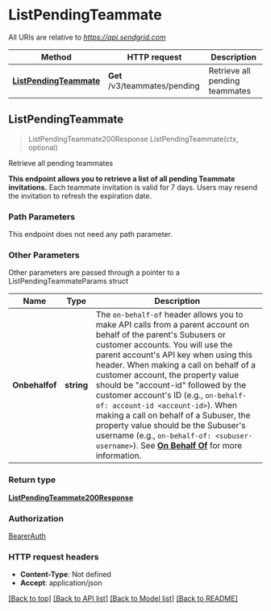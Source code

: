 # ListPendingTeammate

All URIs are relative to *https://api.sendgrid.com*

Method | HTTP request | Description
------------- | ------------- | -------------
[**ListPendingTeammate**](ListPendingTeammate.md#ListPendingTeammate) | **Get** /v3/teammates/pending | Retrieve all pending teammates



## ListPendingTeammate

> ListPendingTeammate200Response ListPendingTeammate(ctx, optional)

Retrieve all pending teammates

**This endpoint allows you to retrieve a list of all pending Teammate invitations.**  Each teammate invitation is valid for 7 days. Users may resend the invitation to refresh the expiration date.

### Path Parameters

This endpoint does not need any path parameter.

### Other Parameters

Other parameters are passed through a pointer to a ListPendingTeammateParams struct


Name | Type | Description
------------- | ------------- | -------------
**Onbehalfof** | **string** | The `on-behalf-of` header allows you to make API calls from a parent account on behalf of the parent's Subusers or customer accounts. You will use the parent account's API key when using this header. When making a call on behalf of a customer account, the property value should be \"account-id\" followed by the customer account's ID (e.g., `on-behalf-of: account-id <account-id>`). When making a call on behalf of a Subuser, the property value should be the Subuser's username (e.g., `on-behalf-of: <subuser-username>`). See [**On Behalf Of**](https://docs.sendgrid.com/api-reference/how-to-use-the-sendgrid-v3-api/on-behalf-of) for more information.

### Return type

[**ListPendingTeammate200Response**](ListPendingTeammate200Response.md)

### Authorization

[BearerAuth](../README.md#BearerAuth)

### HTTP request headers

- **Content-Type**: Not defined
- **Accept**: application/json

[[Back to top]](#) [[Back to API list]](../README.md#documentation-for-api-endpoints)
[[Back to Model list]](../README.md#documentation-for-models)
[[Back to README]](../README.md)

